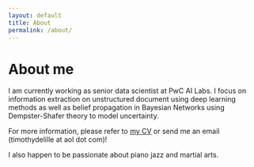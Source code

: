 ```yaml
---
layout: default
title: About
permalink: /about/
---
```


# About me

I am currently working as senior data scientist at PwC AI Labs. I focus on information extraction on unstructured document using deep learning methods as well as belief propagation in Bayesian Networks using Dempster-Shafer theory to model uncertainty.

For more information, please refer to  [my CV](https://docs.google.com/document/d/e/2PACX-1vTI11IYE-Ied2Brco47JHtIEu7rgIgCmOsXUBgkrkXmJEJCUaS4e7u1CHLdweUDuQ/pub) or send me an email (timothydelille at aol dot com)!

I also happen to be passionate about piano jazz and martial arts.